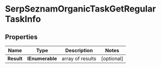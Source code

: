 # SerpSeznamOrganicTaskGetRegularTaskInfo


## Properties

| Name | Type | Description | Notes |
|------------ | ------------- | ------------- | -------------|
**Result** | **IEnumerable<SerpSeznamOrganicTaskGetRegularResultInfo>** | array of results |[optional]|